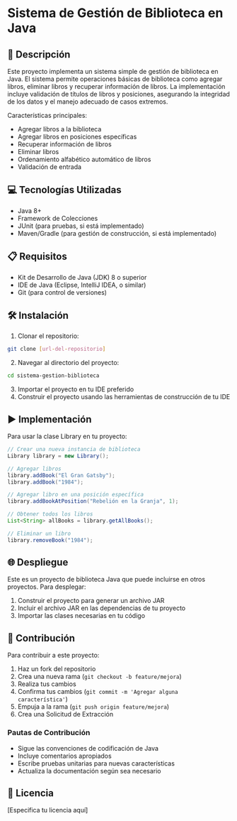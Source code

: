 # Sistema de Gestión de Biblioteca en Java

## 📄 Descripción
Este proyecto implementa un sistema simple de gestión de biblioteca en Java. El sistema permite operaciones básicas de biblioteca como agregar libros, eliminar libros y recuperar información de libros. La implementación incluye validación de títulos de libros y posiciones, asegurando la integridad de los datos y el manejo adecuado de casos extremos.

Características principales:
- Agregar libros a la biblioteca
- Agregar libros en posiciones específicas
- Recuperar información de libros
- Eliminar libros
- Ordenamiento alfabético automático de libros
- Validación de entrada

## 💻 Tecnologías Utilizadas
- Java 8+
- Framework de Colecciones
- JUnit (para pruebas, si está implementado)
- Maven/Gradle (para gestión de construcción, si está implementado)

## 📋 Requisitos
- Kit de Desarrollo de Java (JDK) 8 o superior
- IDE de Java (Eclipse, IntelliJ IDEA, o similar)
- Git (para control de versiones)

## 🛠️ Instalación
1. Clonar el repositorio:
```bash
git clone [url-del-repositorio]
```

2. Navegar al directorio del proyecto:
```bash
cd sistema-gestion-biblioteca
```

3. Importar el proyecto en tu IDE preferido
4. Construir el proyecto usando las herramientas de construcción de tu IDE

## ▶️ Implementación
Para usar la clase Library en tu proyecto:

```java
// Crear una nueva instancia de biblioteca
Library library = new Library();

// Agregar libros
library.addBook("El Gran Gatsby");
library.addBook("1984");

// Agregar libro en una posición específica
library.addBookAtPosition("Rebelión en la Granja", 1);

// Obtener todos los libros
List<String> allBooks = library.getAllBooks();

// Eliminar un libro
library.removeBook("1984");
```

## 🌐 Despliegue
Este es un proyecto de biblioteca Java que puede incluirse en otros proyectos. Para desplegar:

1. Construir el proyecto para generar un archivo JAR
2. Incluir el archivo JAR en las dependencias de tu proyecto
3. Importar las clases necesarias en tu código

## 🤝 Contribución
Para contribuir a este proyecto:

1. Haz un fork del repositorio
2. Crea una nueva rama (`git checkout -b feature/mejora`)
3. Realiza tus cambios
4. Confirma tus cambios (`git commit -m 'Agregar alguna característica'`)
5. Empuja a la rama (`git push origin feature/mejora`)
6. Crea una Solicitud de Extracción

### Pautas de Contribución
- Sigue las convenciones de codificación de Java
- Incluye comentarios apropiados
- Escribe pruebas unitarias para nuevas características
- Actualiza la documentación según sea necesario

## 📝 Licencia
[Especifica tu licencia aquí]

